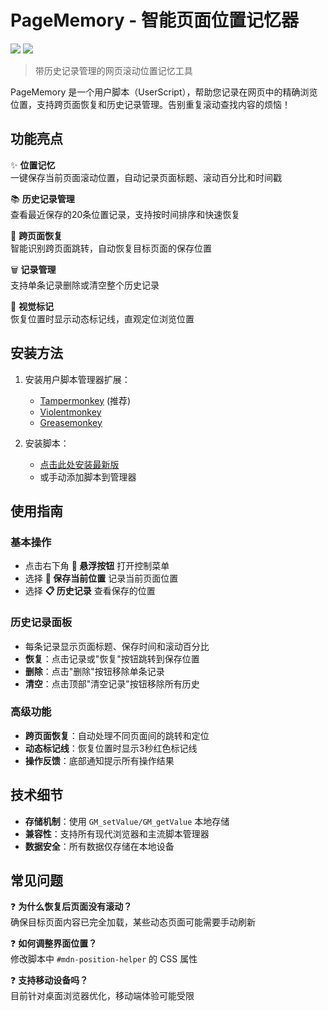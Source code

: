 # PageMemory - 智能页面位置记忆器

![](https://i0.hdslb.com/bfs/openplatform/9323ee656fe5e59388dd6702a275d311e90c4342.png)
![](https://i0.hdslb.com/bfs/openplatform/00acd71a46ef9adf69bd32e35c34f5ab169dbd64.png)

> 带历史记录管理的网页滚动位置记忆工具

PageMemory 是一个用户脚本（UserScript），帮助您记录在网页中的精确浏览位置，支持跨页面恢复和历史记录管理。告别重复滚动查找内容的烦恼！

## 功能亮点

✨ **位置记忆**  
一键保存当前页面滚动位置，自动记录页面标题、滚动百分比和时间戳  

📚 **历史记录管理**  
查看最近保存的20条位置记录，支持按时间排序和快速恢复  

🔄 **跨页面恢复**  
智能识别跨页面跳转，自动恢复目标页面的保存位置  

🗑️ **记录管理**  
支持单条记录删除或清空整个历史记录  

🎯 **视觉标记**  
恢复位置时显示动态标记线，直观定位浏览位置  

## 安装方法

1. 安装用户脚本管理器扩展：
   - [Tampermonkey](https://www.tampermonkey.net/) (推荐)
   - [Violentmonkey](https://violentmonkey.github.io/)
   - [Greasemonkey](https://www.greasespot.net/)

2. 安装脚本：
   - [点击此处安装最新版](https://greasyfork.org/zh-CN/scripts/545892-pagememory)
   - 或手动添加脚本到管理器

## 使用指南

### 基本操作
- 点击右下角 **📌 悬浮按钮** 打开控制菜单
- 选择 **💾 保存当前位置** 记录当前页面位置
- 选择 **📋 历史记录** 查看保存的位置

### 历史记录面板
- 每条记录显示页面标题、保存时间和滚动百分比
- **恢复**：点击记录或"恢复"按钮跳转到保存位置
- **删除**：点击"删除"按钮移除单条记录
- **清空**：点击顶部"清空记录"按钮移除所有历史

### 高级功能
- **跨页面恢复**：自动处理不同页面间的跳转和定位
- **动态标记线**：恢复位置时显示3秒红色标记线
- **操作反馈**：底部通知提示所有操作结果

## 技术细节

- **存储机制**：使用 `GM_setValue/GM_getValue` 本地存储
- **兼容性**：支持所有现代浏览器和主流脚本管理器
- **数据安全**：所有数据仅存储在本地设备

## 常见问题

❓ **为什么恢复后页面没有滚动？**  
确保目标页面内容已完全加载，某些动态页面可能需要手动刷新

❓ **如何调整界面位置？**  
修改脚本中 `#mdn-position-helper` 的 CSS 属性

❓ **支持移动设备吗？**  
目前针对桌面浏览器优化，移动端体验可能受限

